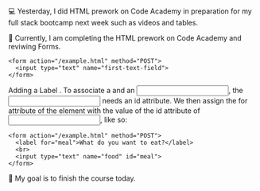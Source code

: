 💻 Yesterday, I did HTML prework on Code Academy in preparation for my full stack bootcamp next week such as videos and tables.

📖 Currently, I am completing the HTML prework on Code Academy and reviwing Forms.

```
<form action="/example.html" method="POST">
  <input type="text" name="first-text-field">
</form>
```

Adding a Label
. To associate a <label> and an <input>, the <input> needs an id attribute. We then assign the for attribute of the <label> element with the value of the id attribute of <input>, like so:

```
<form action="/example.html" method="POST">
  <label for="meal">What do you want to eat?</label>
  <br>
  <input type="text" name="food" id="meal">
</form>
```

🎯 My goal is to finish the course today.

  
